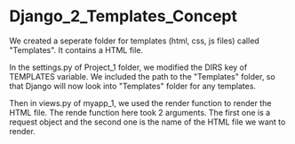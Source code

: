 # Django_2_Templates_Concept
We created a seperate folder for templates (html, css, js files) called "Templates". It contains a HTML file.

In the settings.py of Project_1 folder, we modified the DIRS key of TEMPLATES variable. We included the path to the "Templates" folder, so that Django will now look into "Templates" folder for any templates.

Then in views.py of myapp_1, we used the render function to render the HTML file. The rende function here took 2 arguments. The first one is a request object and the second one is the name of the HTML file we want to render.

